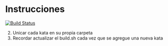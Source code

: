# Instrucciones

[![Build Status](https://travis-ci.org/DavidEGaleano/igs_kata1.svg)](https://travis-ci.org/DavidEGaleano/igs_kata1)

2. Unicar cada kata en su propia carpeta
3. Recordar actualizar el build.sh cada vez que se agregue una nueva kata

